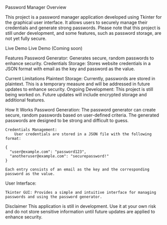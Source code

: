 Password Manager
Overview

This project is a password manager application developed using Tkinter for the graphical user interface. It allows users to securely manage their credentials and generate strong passwords. Please note that this project is still under development, and some features, such as password storage, are not yet fully secure.

Live Demo
Live Demo (Coming soon)

Features
    Password Generator: Generates secure, random passwords to enhance security.
    Credentials Storage: Stores website credentials in a JSON format with email as the key and password as the value.

Current Limitations
    Plaintext Storage: Currently, passwords are stored in plaintext. This is a temporary measure and will be addressed in future updates to enhance security.
    Ongoing Development: This project is still being worked on. Future updates will include encrypted storage and additional features.

How It Works
    Password Generation:
        The password generator can create secure, random passwords based on user-defined criteria.
        The generated passwords are designed to be strong and difficult to guess.

    Credentials Management:
        User credentials are stored in a JSON file with the following format:

    {
      "user@example.com": "password123",
      "anotheruser@example.com": "securepassword!"
    }

    Each entry consists of an email as the key and the corresponding password as the value.

User Interface:

    Tkinter GUI: Provides a simple and intuitive interface for managing passwords and using the password generator.
    
Disclaimer
    This application is still in development. Use it at your own risk and do not store sensitive information until future updates are applied to enhance security.
